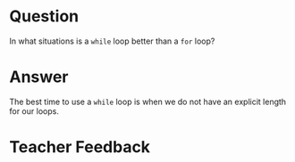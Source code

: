 # Question
In what situations is a `while` loop better than a `for` loop?

# Answer
The best time to use a `while` loop is when we do not have an explicit length for our loops.

# Teacher Feedback
